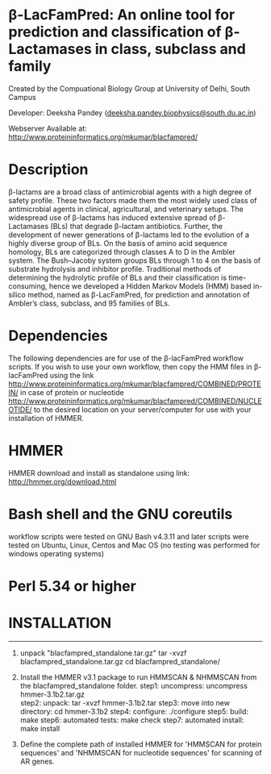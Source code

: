 # β-LacFamPred: An online tool for prediction and classification of β-Lactamases in class, subclass and family
Created by the Compuational Biology Group at University of Delhi, South Campus

Developer: Deeksha Pandey (deeksha.pandey.biophysics@south.du.ac.in)

Webserver Available at: http://www.proteininformatics.org/mkumar/blacfampred/

# Description
β-lactams are a broad class of antimicrobial agents with a high degree of safety profile. These two factors made them the most widely used class of antimicrobial agents in clinical, agricultural, and veterinary setups. The widespread use of β-lactams has induced extensive spread of β-Lactamases (BLs) that degrade β-lactam antibiotics. Further, the development of newer generations of β-lactams led to the evolution of a highly diverse group of BLs. On the basis of amino acid sequence homology, BLs are categorized through classes A to D in the Ambler system. The Bush–Jacoby system groups BLs through 1 to 4 on the basis of substrate hydrolysis and inhibitor profile. Traditional methods of determining the hydrolytic profile of BLs and their classification is time-consuming, hence we developed a Hidden Markov Models (HMM) based in-silico method, named as β-LacFamPred, for prediction and annotation of Ambler’s class, subclass, and 95 families of BLs.

# Dependencies

The following dependencies are for use of the β-lacFamPred workflow scripts. If you wish to use your own workflow, then copy the HMM files in β-lacFamPred using the link http://www.proteininformatics.org/mkumar/blacfampred/COMBINED/PROTEIN/ in case of protein or nucleotide http://www.proteininformatics.org/mkumar/blacfampred/COMBINED/NUCLEOTIDE/ to the desired location on your server/computer for use with your installation of HMMER.

# HMMER

HMMER download and install as standalone using link: http://hmmer.org/download.html

# Bash shell and the GNU coreutils

workflow scripts were tested on GNU Bash v4.3.11 and later
scripts were tested on Ubuntu, Linux, Centos and Mac OS (no testing was performed for windows operating systems)

# Perl 5.34 or higher


 # INSTALLATION
------------
1. unpack "blacfampred_standalone.tar.gz"
   tar -xvzf blacfampred_standalone.tar.gz
   cd blacfampred_standalone/
2. Install the HMMER v3.1 package to run HMMSCAN & NHMMSCAN from the blacfampred_standalone folder.
step1: uncompress:   	  	  uncompress hmmer-3.1b2.tar.gz  
step2: unpack: 	   	    	  tar -xvzf hmmer-3.1b2.tar
step3: move into new directory:	  cd hmmer-3.1b2
step4: configure:    		  ./configure
step5: build:			  make
step6: automated tests:        	  make check
step7: automated install:         make install

3. Define the complete path of installed HMMER for 'HMMSCAN for protein sequences' and 'NHMMSCAN for nucleotide sequences' for scanning of AR genes. 
